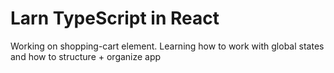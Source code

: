 # Larn TypeScript in React
Working on shopping-cart element. Learning how to work with global states and how to structure + organize app
